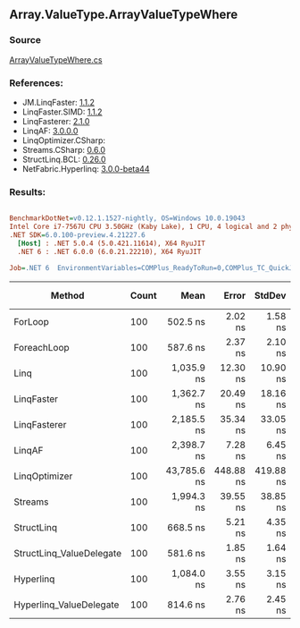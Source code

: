 ﻿## Array.ValueType.ArrayValueTypeWhere

### Source
[ArrayValueTypeWhere.cs](../LinqBenchmarks/Array/ValueType/ArrayValueTypeWhere.cs)

### References:
- JM.LinqFaster: [1.1.2](https://www.nuget.org/packages/JM.LinqFaster/1.1.2)
- LinqFaster.SIMD: [1.1.2](https://www.nuget.org/packages/LinqFaster.SIMD/1.0.3)
- LinqFasterer: [2.1.0](https://www.nuget.org/packages/LinqFasterer/2.1.0)
- LinqAF: [3.0.0.0](https://www.nuget.org/packages/LinqAF/3.0.0.0)
- LinqOptimizer.CSharp: [](https://www.nuget.org/packages/LinqOptimizer.CSharp/)
- Streams.CSharp: [0.6.0](https://www.nuget.org/packages/Streams.CSharp/0.6.0)
- StructLinq.BCL: [0.26.0](https://www.nuget.org/packages/StructLinq/0.26.0)
- NetFabric.Hyperlinq: [3.0.0-beta44](https://www.nuget.org/packages/NetFabric.Hyperlinq/3.0.0-beta44)

### Results:
``` ini

BenchmarkDotNet=v0.12.1.1527-nightly, OS=Windows 10.0.19043
Intel Core i7-7567U CPU 3.50GHz (Kaby Lake), 1 CPU, 4 logical and 2 physical cores
.NET SDK=6.0.100-preview.4.21227.6
  [Host] : .NET 5.0.4 (5.0.421.11614), X64 RyuJIT
  .NET 6 : .NET 6.0.0 (6.0.21.22210), X64 RyuJIT

Job=.NET 6  EnvironmentVariables=COMPlus_ReadyToRun=0,COMPlus_TC_QuickJitForLoops=1,COMPlus_TieredPGO=1  Runtime=.NET 6.0  

```
|                   Method | Count |        Mean |     Error |    StdDev | Ratio | RatioSD |   Gen 0 |   Gen 1 | Gen 2 | Allocated |
|------------------------- |------ |------------:|----------:|----------:|------:|--------:|--------:|--------:|------:|----------:|
|                  ForLoop |   100 |    502.5 ns |   2.02 ns |   1.58 ns |  1.00 |    0.00 |       - |       - |     - |         - |
|              ForeachLoop |   100 |    587.6 ns |   2.37 ns |   2.10 ns |  1.17 |    0.01 |       - |       - |     - |         - |
|                     Linq |   100 |  1,035.9 ns |  12.30 ns |  10.90 ns |  2.06 |    0.02 |  0.0496 |       - |     - |     104 B |
|               LinqFaster |   100 |  1,362.7 ns |  20.49 ns |  18.16 ns |  2.71 |    0.03 |  4.7264 |       - |     - |   9,904 B |
|             LinqFasterer |   100 |  2,185.5 ns |  35.34 ns |  33.05 ns |  4.34 |    0.06 |  3.0022 |       - |     - |   6,296 B |
|                   LinqAF |   100 |  2,398.7 ns |   7.28 ns |   6.45 ns |  4.77 |    0.02 |       - |       - |     - |         - |
|            LinqOptimizer |   100 | 43,785.6 ns | 448.88 ns | 419.88 ns | 87.26 |    0.72 | 68.7256 | 18.6768 |     - | 154,078 B |
|                  Streams |   100 |  1,994.3 ns |  39.55 ns |  38.85 ns |  3.94 |    0.06 |  0.3929 |       - |     - |     824 B |
|               StructLinq |   100 |    668.5 ns |   5.21 ns |   4.35 ns |  1.33 |    0.01 |  0.0153 |       - |     - |      32 B |
| StructLinq_ValueDelegate |   100 |    581.6 ns |   1.85 ns |   1.64 ns |  1.16 |    0.00 |       - |       - |     - |         - |
|                Hyperlinq |   100 |  1,084.0 ns |   3.55 ns |   3.15 ns |  2.16 |    0.01 |       - |       - |     - |         - |
|  Hyperlinq_ValueDelegate |   100 |    814.6 ns |   2.76 ns |   2.45 ns |  1.62 |    0.01 |       - |       - |     - |         - |
